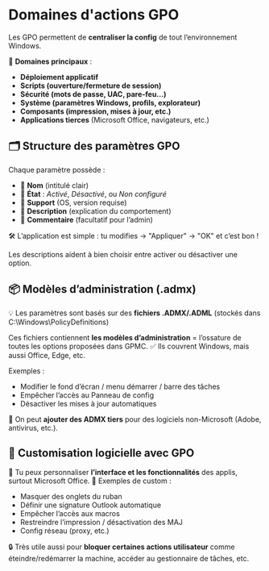 # Domaines d'actions GPO

Les GPO permettent de **centraliser la config** de tout l’environnement Windows.

📌 **Domaines principaux** :

- **Déploiement applicatif**
- **Scripts (ouverture/fermeture de session)**
- **Sécurité (mots de passe, UAC, pare-feu...)**
- **Système (paramètres Windows, profils, explorateur)**
- **Composants (impression, mises à jour, etc.)**
- **Applications tierces** (Microsoft Office, navigateurs, etc.)



## **🗂️ Structure des paramètres GPO**

Chaque paramètre possède :

- 🔸 **Nom** (intitulé clair)
- 🔸 **État** : *Activé*, *Désactivé*, ou *Non configuré*
- 🔸 **Support** (OS, version requise)
- 🔸 **Description** (explication du comportement)
- 🔸 **Commentaire** (facultatif pour l’admin)

🛠️ L’application est simple : tu modifies → "Appliquer" → "OK" et c’est bon !

Les descriptions aident à bien choisir entre activer ou désactiver une option.



## **📦 Modèles d’administration (.admx)**

💡 Les paramètres sont basés sur des **fichiers .ADMX/.ADML** (stockés dans C:\Windows\PolicyDefinitions)

Ces fichiers contiennent **les modèles d’administration** = l’ossature de toutes les options proposées dans GPMC. ✅ Ils couvrent Windows, mais aussi Office, Edge, etc.

Exemples :

- Modifier le fond d’écran / menu démarrer / barre des tâches
- Empêcher l’accès au Panneau de config
- Désactiver les mises à jour automatiques

🧠 On peut **ajouter des ADMX tiers** pour des logiciels non-Microsoft (Adobe, antivirus, etc.).



## **🎨 Customisation logicielle avec GPO**

👔 Tu peux personnaliser **l’interface et les fonctionnalités** des applis, surtout Microsoft Office. 🔹 Exemples de custom :

- Masquer des onglets du ruban
- Définir une signature Outlook automatique
- Empêcher l’accès aux macros
- Restreindre l’impression / désactivation des MAJ
- Config réseau (proxy, etc.)

🔒 Très utile aussi pour **bloquer certaines actions utilisateur** comme éteindre/redémarrer la machine, accéder au gestionnaire de tâches, etc.


